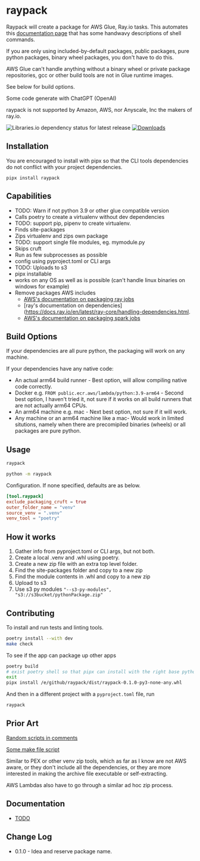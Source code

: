 # raypack

Raypack will create a package for AWS Glue, Ray.io tasks. This automates
this [documentation page](https://docs.aws.amazon.com/glue/latest/dg/edit-script-ray-env-dependencies.html) that has
some handwavy descriptions of shell commands.

If you are only using included-by-default packages, public packages, pure python packages,
binary wheel packages, you don't have to do this.

AWS Glue can't handle anything without a binary wheel or private package repositories, gcc or other build tools are not
in Glue runtime images.

See below for build options.

Some code generate with ChatGPT (OpenAI)

raypack is not supported by Amazon, AWS, nor Anyscale, Inc the makers of ray.io.

![Libraries.io dependency status for latest release](https://img.shields.io/librariesio/release/pypi/raypack) [![Downloads](https://pepy.tech/badge/raypack/month)](https://pepy.tech/project/raypack/month)

## Installation

You are encouraged to install with pipx so that the CLI tools dependencies do not conflict with your project
dependencies.

```shell
pipx install raypack
```

## Capabilities

- TODO: Warn if not python 3.9 or other glue compatible version
- Calls poetry to create a virtualenv without dev dependencies
- TODO: support pip, pipenv to create virtualenv.
- Finds site-packages
- Zips virtualenv and zips own package
- TODO: support single file modules, eg. mymodule.py
- Skips cruft
- Run as few subprocesses as possible
- config using pyproject.toml or CLI args
- TODO: Uploads to s3
- pipx installable
- works on any OS as well as is possible (can't handle linux binaries on windows for example)
- Remove packages AWS includes
  - [AWS's documentation on packaging ray jobs](https://docs.aws.amazon.com/glue/latest/dg/edit-script-ray-env-dependencies.html) 
  - [ray's documentation on dependencies](https://docs.ray.io/en/latest/ray-core/handling-dependencies.html.
  - [AWS's documentation on packaging spark jobs](https://docs.aws.amazon.com/glue/latest/dg/aws-glue-programming-python-libraries.html) 

## Build Options

If your dependencies are all pure python, the packaging will work on any machine.

If your dependencies have any native code:

- An actual arm64 build runner - Best option, will allow compiling native code correctly.
- Docker e.g. `FROM public.ecr.aws/lambda/python:3.9-arm64` - Second best option, I haven't tried it, not sure if it works on all build runners that are not actually arm64 CPUs.
- An arm64 machine e.g. mac - Next best option, not sure if it will work.
- Any machine or an arm64 machine like a mac- Would work in limited situtions, namely when there are precomipiled binaries (wheels) or all packages are pure python.
 
## Usage

```bash
raypack
```

```bash
python -m raypack
```

Configuration. If none specified, defaults are as below.
```toml
[tool.raypack]
exclude_packaging_cruft = true
outer_folder_name = "venv"
source_venv = ".venv"
venv_tool = "poetry"
```

## How it works

1. Gather info from pyproject.toml or CLI args, but not both.
2. Create a local .venv and .whl using poetry.
3. Create a new zip file with an extra top level folder.
4. Find the site-packages folder and copy to a new zip
5. Find the module contents in .whl and copy to a new zip
6. Upload to s3
7. Use s3 py modules `"--s3-py-modules", "s3://s3bucket/pythonPackage.zip"`

## Contributing

To install and run tests and linting tools.
```bash
poetry install --with dev
make check
```

To see if the app can package up other apps
```bash
poetry build
# exist poetry shell so that pipx can install with the right base python
exit 
pipx install /e/github/raypack/dist/raypack-0.1.0-py3-none-any.whl
```
And then in a different project with a `pyproject.toml` file, run

```bash
raypack
```

## Prior Art

[Random scripts in comments](https://github.com/python-poetry/poetry/issues/1937#issuecomment-983754739)

[Some make file script](https://github.com/bhavintandel/py-packager)

Similar to PEX or other venv zip tools, which as far as I know are not AWS aware, or they don't include all the
dependencies, or they are more interested in making the archive file executable or self-extracting.

AWS Lambdas also have to go through a similar ad hoc zip process.

## Documentation

- [TODO](https://github.com/matthewdeanmartin/raypack/blob/main/docs/TODO.md)

## Change Log

- 0.1.0 - Idea and reserve package name.